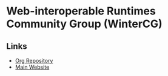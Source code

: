 # Web-interoperable Runtimes Community Group (WinterCG)

## Links

- [Org Repository](https://github.com/wintercg)
- [Main Website](https://wintercg.org)
